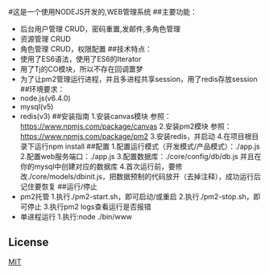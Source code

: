 #这是一个使用NODEJS开发的,WEB管理系统
##主要功能：
* 后台用户管理
CRUD，密码重置,发邮件,多角色管理
* 资源管理
CRUD
* 角色管理
CRUD，权限配置
##技术特点：
* 使用了ES6语法，使用了ES6的Iterator
* 用了Tj的CO模块，所以不存在回调噩梦
* 为了让pm2管理运行进程，并且多进程共享session，用了redis存放session
##环境要求：
* node.js(v6.4.0)
* mysql(v5)
* redis(v3)
##安装指南
    1.安装canvas模块
        参照：https://www.npmjs.com/package/canvas
    2.安装pm2模块
        参照：https://www.npmjs.com/package/pm2
    3.安装redis，并启动
    4.在项目根目录下运行npm install
##配置
    1.配置运行模式（开发模式/产品模式）：./app.js
    2.配置web服务端口：./app.js
    3.配置数据库：./core/config/db/db.js
        并且在你的mysql中创建对应的数据库
    4.首次运行前，要修改./core/models/dbinit.js，把数据预制的代码放开（去掉注释），成功运行后记住要恢复
##运行/停止
* pm2托管
        1.执行./pm2-start.sh，即可启动/或重启
        2.执行./pm2-stop.sh，即可停止
        3.执行pm2 logs查看运行是否报错
* 单进程运行
        1.执行:node ./bin/www
        
## License

  [MIT](LICENSE)

  
    
  
